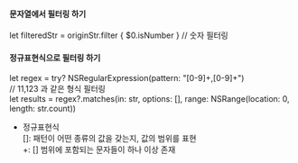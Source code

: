 #### 문자열에서 필터링 하기  
let filteredStr = originStr.filter { $0.isNumber } // 숫자 필터링  

#### 정규표현식으로 필터링 하기  
let regex = try? NSRegularExpression(pattern: "[0-9]+,[0-9]+")  
// 11,123 과 같은 형식 필터링  
let results = regex?.matches(in: str, options: [], range: NSRange(location: 0, length: str.count))  
* 정규표현식  
[]: 패턴이 어떤 종류의 값을 갖는지, 값의 범위를 표현  
+: [] 범위에 포함되는 문자들이 하나 이상 존재  
